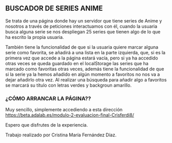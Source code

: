 ## BUSCADOR DE SERIES ANIME

  Se trata de una página donde hay un servidor que tiene series de Anime y nosotros a través de peticiones interactuamos con él, cuando la usuaria 
  busca alguna serie se nos despliegan 25 series que tienen algo de lo que ha escrito la propia usuaria.

  También tiene la funcionalidad de que si la usuaria quiere marcar alguna serie como favorita, se añadirá a una lista en la parte izquierda, que, si es la primera
  vez que accede a la página estará vacía, pero si ya ha accedido otras veces se queda guardado en el localStorage las series que ha marcado como favoritas otras veces, 
  además tiene la funcionalidad de que si la serie ya la hemos añadido en algún momento a favoritos no nos va a dejar añadirlo otra vez.
  Al realizar una búsqueda para añadir algo a favoritos se marcará su título con letras verdes y backgroun amarillo.

  ### ¿CÓMO ARRANCAR LA PÁGINA?? 

  Muy sencillo, simplemente accediendo a esta dirección  https://beta.adalab.es/modulo-2-evaluacion-final-Crisferdi8/

  Espero que disfrutes de la experiencia.

  Trabajo realizado por Cristina María Fernández Díaz.
